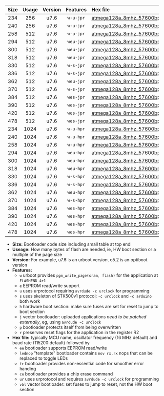 |Size|Usage|Version|Features|Hex file|
|:-:|:-:|:-:|:-:|:--|
|234|256|u7.6|`w-u-jpr`|[atmega128a_8mhz_57600bps_ur_vbl.hex](https://raw.githubusercontent.com/stefanrueger/urboot/main//atmega128a_8mhz_57600bps_ur_vbl.hex)|
|240|256|u7.6|`w-u-jpr`|[atmega128a_8mhz_57600bps_lednop_ur_vbl.hex](https://raw.githubusercontent.com/stefanrueger/urboot/main//atmega128a_8mhz_57600bps_lednop_ur_vbl.hex)|
|258|512|u7.6|`w-u-jpr`|[atmega128a_8mhz_57600bps_lednop_fr_ur_vbl.hex](https://raw.githubusercontent.com/stefanrueger/urboot/main//atmega128a_8mhz_57600bps_lednop_fr_ur_vbl.hex)|
|294|512|u7.6|`weu-jpr`|[atmega128a_8mhz_57600bps_ee_ur_vbl.hex](https://raw.githubusercontent.com/stefanrueger/urboot/main//atmega128a_8mhz_57600bps_ee_ur_vbl.hex)|
|300|512|u7.6|`weu-jpr`|[atmega128a_8mhz_57600bps_ee_lednop_ur_vbl.hex](https://raw.githubusercontent.com/stefanrueger/urboot/main//atmega128a_8mhz_57600bps_ee_lednop_ur_vbl.hex)|
|318|512|u7.6|`weu-jpr`|[atmega128a_8mhz_57600bps_ee_lednop_fr_ur_vbl.hex](https://raw.githubusercontent.com/stefanrueger/urboot/main//atmega128a_8mhz_57600bps_ee_lednop_fr_ur_vbl.hex)|
|330|512|u7.6|`w-s-jpr`|[atmega128a_8mhz_57600bps_vbl.hex](https://raw.githubusercontent.com/stefanrueger/urboot/main//atmega128a_8mhz_57600bps_vbl.hex)|
|336|512|u7.6|`w-s-jpr`|[atmega128a_8mhz_57600bps_lednop_vbl.hex](https://raw.githubusercontent.com/stefanrueger/urboot/main//atmega128a_8mhz_57600bps_lednop_vbl.hex)|
|362|512|u7.6|`weu-jpr`|[atmega128a_8mhz_57600bps_ee_lednop_fr_ce_ur_vbl.hex](https://raw.githubusercontent.com/stefanrueger/urboot/main//atmega128a_8mhz_57600bps_ee_lednop_fr_ce_ur_vbl.hex)|
|370|512|u7.6|`w-s-jpr`|[atmega128a_8mhz_57600bps_lednop_fr_vbl.hex](https://raw.githubusercontent.com/stefanrueger/urboot/main//atmega128a_8mhz_57600bps_lednop_fr_vbl.hex)|
|384|512|u7.6|`wes-jpr`|[atmega128a_8mhz_57600bps_ee_vbl.hex](https://raw.githubusercontent.com/stefanrueger/urboot/main//atmega128a_8mhz_57600bps_ee_vbl.hex)|
|390|512|u7.6|`wes-jpr`|[atmega128a_8mhz_57600bps_ee_lednop_vbl.hex](https://raw.githubusercontent.com/stefanrueger/urboot/main//atmega128a_8mhz_57600bps_ee_lednop_vbl.hex)|
|420|512|u7.6|`wes-jpr`|[atmega128a_8mhz_57600bps_ee_lednop_fr_vbl.hex](https://raw.githubusercontent.com/stefanrueger/urboot/main//atmega128a_8mhz_57600bps_ee_lednop_fr_vbl.hex)|
|478|512|u7.6|`wes-jpr`|[atmega128a_8mhz_57600bps_ee_lednop_fr_ce_vbl.hex](https://raw.githubusercontent.com/stefanrueger/urboot/main//atmega128a_8mhz_57600bps_ee_lednop_fr_ce_vbl.hex)|
|234|1024|u7.6|`w-u-hpr`|[atmega128a_8mhz_57600bps_ur.hex](https://raw.githubusercontent.com/stefanrueger/urboot/main//atmega128a_8mhz_57600bps_ur.hex)|
|240|1024|u7.6|`w-u-hpr`|[atmega128a_8mhz_57600bps_lednop_ur.hex](https://raw.githubusercontent.com/stefanrueger/urboot/main//atmega128a_8mhz_57600bps_lednop_ur.hex)|
|258|1024|u7.6|`w-u-hpr`|[atmega128a_8mhz_57600bps_lednop_fr_ur.hex](https://raw.githubusercontent.com/stefanrueger/urboot/main//atmega128a_8mhz_57600bps_lednop_fr_ur.hex)|
|294|1024|u7.6|`weu-hpr`|[atmega128a_8mhz_57600bps_ee_ur.hex](https://raw.githubusercontent.com/stefanrueger/urboot/main//atmega128a_8mhz_57600bps_ee_ur.hex)|
|300|1024|u7.6|`weu-hpr`|[atmega128a_8mhz_57600bps_ee_lednop_ur.hex](https://raw.githubusercontent.com/stefanrueger/urboot/main//atmega128a_8mhz_57600bps_ee_lednop_ur.hex)|
|318|1024|u7.6|`weu-hpr`|[atmega128a_8mhz_57600bps_ee_lednop_fr_ur.hex](https://raw.githubusercontent.com/stefanrueger/urboot/main//atmega128a_8mhz_57600bps_ee_lednop_fr_ur.hex)|
|330|1024|u7.6|`w-s-hpr`|[atmega128a_8mhz_57600bps.hex](https://raw.githubusercontent.com/stefanrueger/urboot/main//atmega128a_8mhz_57600bps.hex)|
|336|1024|u7.6|`w-s-hpr`|[atmega128a_8mhz_57600bps_lednop.hex](https://raw.githubusercontent.com/stefanrueger/urboot/main//atmega128a_8mhz_57600bps_lednop.hex)|
|362|1024|u7.6|`weu-hpr`|[atmega128a_8mhz_57600bps_ee_lednop_fr_ce_ur.hex](https://raw.githubusercontent.com/stefanrueger/urboot/main//atmega128a_8mhz_57600bps_ee_lednop_fr_ce_ur.hex)|
|370|1024|u7.6|`w-s-hpr`|[atmega128a_8mhz_57600bps_lednop_fr.hex](https://raw.githubusercontent.com/stefanrueger/urboot/main//atmega128a_8mhz_57600bps_lednop_fr.hex)|
|384|1024|u7.6|`wes-hpr`|[atmega128a_8mhz_57600bps_ee.hex](https://raw.githubusercontent.com/stefanrueger/urboot/main//atmega128a_8mhz_57600bps_ee.hex)|
|390|1024|u7.6|`wes-hpr`|[atmega128a_8mhz_57600bps_ee_lednop.hex](https://raw.githubusercontent.com/stefanrueger/urboot/main//atmega128a_8mhz_57600bps_ee_lednop.hex)|
|420|1024|u7.6|`wes-hpr`|[atmega128a_8mhz_57600bps_ee_lednop_fr.hex](https://raw.githubusercontent.com/stefanrueger/urboot/main//atmega128a_8mhz_57600bps_ee_lednop_fr.hex)|
|478|1024|u7.6|`wes-hpr`|[atmega128a_8mhz_57600bps_ee_lednop_fr_ce.hex](https://raw.githubusercontent.com/stefanrueger/urboot/main//atmega128a_8mhz_57600bps_ee_lednop_fr_ce.hex)|

- **Size:** Bootloader code size including small table at top end
- **Useage:** How many bytes of flash are needed, ie, HW boot section or a multiple of the page size
- **Version:** For example, u7.6 is an urboot version, o5.2 is an optiboot version
- **Features:**
  + `w` urboot provides `pgm_write_page(sram, flash)` for the application at `FLASHEND-4+1`
  + `e` EEPROM read/write support
  + `u` uses urprotocol requiring `avrdude -c urclock` for programming
  + `s` uses skeleton of STK500v1 protocol; `-c urclock` and `-c arduino` both work
  + `h` hardware boot section: make sure fuses are set for reset to jump to boot section
  + `j` vector bootloader: uploaded applications *need to be patched externally*, eg, using `avrdude -c urclock`
  + `p` bootloader protects itself from being overwritten
  + `r` preserves reset flags for the application in the register R2
- **Hex file:** typically MCU name, oscillator frequency (16 MHz default) and baud rate (115200 default) followed by
  + `ee` bootloader supports EEPROM read/write
  + `lednop` "template" bootloader contains `mov rx,rx` nops that can be replaced to toggle LEDs
  + `fr` bootloader provides non-essential code for smoother error handing
  + `ce` bootloader provides a chip erase command
  + `ur` uses urprotocol and requires `avrdude -c urclock` for programming
  + `vbl` vector bootloader: set fuses to jump to reset, not the HW boot section
